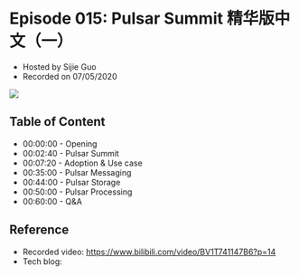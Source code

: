 # Episode 015: Pulsar Summit 精华版中文（一）

- Hosted by Sijie Guo
- Recorded on 07/05/2020

![](/image/015.png)

## Table of Content

- 00:00:00 - Opening
- 00:02:40 - Pulsar Summit
- 00:07:20 - Adoption & Use case
- 00:35:00 - Pulsar Messaging
- 00:44:00 - Pulsar Storage
- 00:50:00 - Pulsar Processing
- 00:60:00 - Q&A

## Reference 

- Recorded video: https://www.bilibili.com/video/BV1T741147B6?p=14
- Tech blog: 
